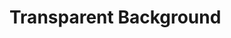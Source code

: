 # Transparent Background

<demo mode="full" :background-alpha="0" src="./demo/transparent-background.vue" />
